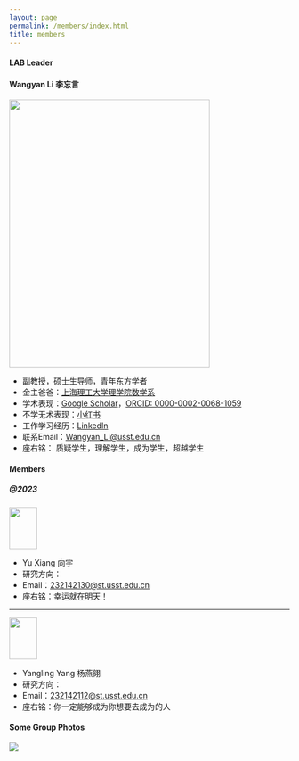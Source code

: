```yaml
---
layout: page
permalink: /members/index.html
title: members
---
```


#### LAB Leader

####  Wangyan Li 李忘言

<img src="https://usst-lilab.github.io/images/teams/life.jpg" class="floatpic" width="360" height="480">

- 副教授，硕士生导师，青年东方学者
- 金主爸爸：[上海理工大学理学院数学系](https://lxy.usst.edu.cn/2022/0107/c2208a263867/page.htm)
- 学术表现：[Google Scholar](https://scholar.google.com/citations?user=UemwIpIAAAAJ)，[ORCID: 0000-0002-0068-1059](https://orcid.org/0000-0002-0068-1059)
- 不学无术表现：[小红书](https://www.xiaohongshu.com/user/profile/5fefb40a0000000001005894?xhsshare=WeixinSession&appuid=5fefb40a0000000001005894&apptime=1713936430)
- 工作学习经历：[LinkedIn](https://www.linkedin.com/in/wangyan-li-69794692/?utm_source=share&utm_campaign=share_via&utm_content=profile&utm_medium=ios_app)
- 联系Email：<a href="mailto:Wangyan_Li@usst.edu.cn">Wangyan_Li@usst.edu.cn</a>
- 座右铭： 质疑学生，理解学生，成为学生，超越学生

#### Members

##### @2023

<img src="https://usst-lilab.github.io/images/teams/xiangyu.jpg" class="floatpic" width="50" height="75">

- Yu Xiang 向宇
- 研究方向：
- Email：<a href="mailto:232142130@st.usst.edu.cn">232142130@st.usst.edu.cn
- 座右铭：幸运就在明天！

---



<img src="https://usst-lilab.github.io/images/teams/yangyanling.jpg" class="floatpic" width="50" height="75">

- Yangling Yang 杨燕翎
- 研究方向：
- Email：<a href="mailto:232142112@st.usst.edu.cn">232142112@st.usst.edu.cn
- 座右铭：你一定能够成为你想要去成为的人

#### Some Group Photos

<div class="center">
<img src="https://usst-lilab.github.io/images/teams/1.jpg">
</div>
